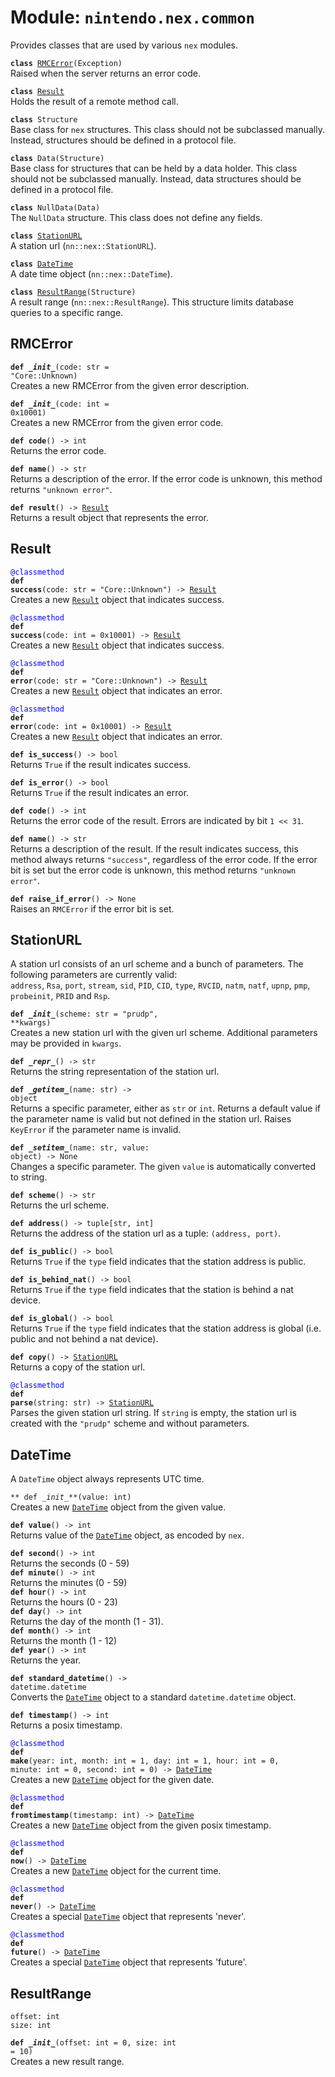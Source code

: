 
# Module: <code>nintendo.nex.common</code>

Provides classes that are used by various `nex` modules.

<code>**class** [RMCError](#rmcerror)(Exception)</code><br>
<span class="docs">Raised when the server returns an error code.</span>

<code>**class** [Result](#result)</code><br>
<span class="docs">Holds the result of a remote method call.</span>

<code>**class** Structure</code><br>
<span class="docs">Base class for `nex` structures. This class should not be subclassed manually. Instead, structures should be defined in a protocol file.</span>

<code>**class** Data(Structure)</code><br>
<span class="docs">Base class for structures that can be held by a data holder. This class should not be subclassed manually. Instead, data structures should be defined in a protocol file.</span>

<code>**class** NullData(Data)</code><br>
<span class="docs">The `NullData` structure. This class does not define any fields.</span>

<code>**class** [StationURL](#stationurl)</code><br>
<span class="docs">A station url (`nn::nex::StationURL`).</span>

<code>**class** [DateTime](#datetime)</code><br>
<span class="docs">A date time object (`nn::nex::DateTime`).</span>

<code>**class** [ResultRange](#resultrange)(Structure)</code><br>
<span class="docs">A result range (`nn::nex::ResultRange`). This structure limits database queries to a specific range.</span>

## RMCError
<code>**def _\_init__**(code: str = "Core::Unknown)</code><br>
<span class="docs">Creates a new RMCError from the given error description.</span>

<code>**def _\_init__**(code: int = 0x10001)</code><br>
<span class="docs">Creates a new RMCError from the given error code.</span>

<code>**def code**() -> int</code><br>
<span class="docs">Returns the error code.</span>

<code>**def name**() -> str</code><br>
<span class="docs">Returns a description of the error. If the error code is unknown, this method returns `"unknown error"`.</span>

<code>**def result**() -> [Result](#result)</code><br>
<span class="docs">Returns a result object that represents the error.</span>

## Result
<code style="color: blue">@classmethod</code><br>
<code>**def success**(code: str = "Core::Unknown") -> [Result](#result)</code><br>
<span class="docs">Creates a new [`Result`](#result) object that indicates success.</span>

<code style="color: blue">@classmethod</code><br>
<code>**def success**(code: int = 0x10001) -> [Result](#result)</code><br>
<span class="docs">Creates a new [`Result`](#result) object that indicates success.</span>

<code style="color: blue">@classmethod</code><br>
<code>**def error**(code: str = "Core::Unknown") -> [Result](#result)</code><br>
<span class="docs">Creates a new [`Result`](#result) object that indicates an error.</span>

<code style="color: blue">@classmethod</code><br>
<code>**def error**(code: int = 0x10001) -> [Result](#result)</code><br>
<span class="docs">Creates a new [`Result`](#result) object that indicates an error.</span>

<code>**def is_success**() -> bool</code><br>
<span class="docs">Returns `True` if the result indicates success.</span>

<code>**def is_error**() -> bool</code><br>
<span class="docs">Returns `True` if the result indicates an error.</span>

<code>**def code**() -> int</code><br>
<span class="docs">Returns the error code of the result. Errors are indicated by bit `1 << 31`.</span>

<code>**def name**() -> str</code><br>
<span class="docs">Returns a description of the result. If the result indicates success, this method always returns `"success"`, regardless of the error code. If the error bit is set but the error code is unknown, this method returns `"unknown error"`.</span>

<code>**def raise_if_error**() -> None</code><br>
<span class="docs">Raises an `RMCError` if the error bit is set.</span>

## StationURL
A station url consists of an url scheme and a bunch of parameters. The following parameters are currently valid:<br>
<span class="docs">`address`, `Rsa`, `port`, `stream`, `sid`, `PID`, `CID`, `type`, `RVCID`, `natm`, `natf`, `upnp`, `pmp`, `probeinit`, `PRID` and `Rsp`.</span>

<code>**def _\_init__**(scheme: str = "prudp", \**kwargs)</code><br>
<span class="docs">Creates a new station url with the given url scheme. Additional parameters may be provided in `kwargs`.</span>

<code>**def _\_repr__**() -> str</code><br>
<span class="docs">Returns the string representation of the station url.</span>

<code>**def _\_getitem__**(name: str) -> object</code><br>
<span class="docs">Returns a specific parameter, either as `str` or `int`. Returns a default value if the parameter name is valid but not defined in the station url. Raises `KeyError` if the parameter name is invalid.</span>

<code>**def _\_setitem__**(name: str, value: object) -> None</code><br>
<span class="docs">Changes a specific parameter. The given `value` is automatically converted to string.</span>

<code>**def scheme**() -> str</code><br>
<span class="docs">Returns the url scheme.</span>

<code>**def address**() -> tuple[str, int]</code><br>
<span class="docs">Returns the address of the station url as a tuple: `(address, port)`.</span>

<code>**def is_public**() -> bool</code><br>
<span class="docs">Returns `True` if the `type` field indicates that the station address is public.</span>

<code>**def is_behind_nat**() -> bool</code><br>
<span class="docs">Returns `True` if the `type` field indicates that the station is behind a nat device.</span>

<code>**def is_global**() -> bool</code><br>
<span class="docs">Returns `True` if the `type` field indicates that the station address is global (i.e. public and not behind a nat device).</span>

<code>**def copy**() -> [StationURL](#stationurl)</code><br>
<span class="docs">Returns a copy of the station url.</span>

<code style="color: blue">@classmethod</code><br>
<code>**def parse**(string: str) -> [StationURL](#stationurl)</code><br>
<span class="docs">Parses the given station url string. If `string` is empty, the station url is created with the `"prudp"` scheme and without parameters.</span>

## DateTime
A `DateTime` object always represents UTC time.

<code>** def _\_init__**(value: int)</code><br>
<span class="docs">Creates a new [`DateTime`](#datetime) object from the given value.</span>

<code>**def value**() -> int</code><br>
<span class="docs">Returns value of the [`DateTime`](#datetime) object, as encoded by `nex`.</span>

<code>**def second**() -> int</code><br>
<span class="docs">Returns the seconds (0 - 59)</span><br>
<code>**def minute**() -> int</code><br>
<span class="docs">Returns the minutes (0 - 59)</span><br>
<code>**def hour**() -> int</code><br>
<span class="docs">Returns the hours (0 - 23)</span><br>
<code>**def day**() -> int</code><br>
<span class="docs">Returns the day of the month (1 - 31).</span><br>
<code>**def month**() -> int</code><br>
<span class="docs">Returns the month (1 - 12)</span><br>
<code>**def year**() -> int</code><br>
<span class="docs">Returns the year.</span>

<code>**def standard_datetime**() -> datetime.datetime</code><br>
<span class="docs">Converts the [`DateTime`](#datetime) object to a standard `datetime.datetime` object.</span>

<code>**def timestamp**() -> int</code><br>
<span class="docs">Returns a posix timestamp.</span>

<code style="color: blue">@classmethod</code><br>
<code>**def make**(year: int, month: int = 1, day: int = 1, hour: int = 0, minute: int = 0, second: int = 0) -> [DateTime](#datetime)</code><br>
<span class="docs">Creates a new [`DateTime`](#datetime) object for the given date.</span>

<code style="color: blue">@classmethod</code><br>
<code>**def fromtimestamp**(timestamp: int) -> [DateTime](#datetime)</code><br>
<span class="docs">Creates a new [`DateTime`](#datetime) object from the given posix timestamp.</span>

<code style="color: blue">@classmethod</code><br>
<code>**def now**() -> [DateTime](#datetime)</code><br>
<span class="docs">Creates a new [`DateTime`](#datetime) object for the current time.</span>

<code style="color: blue">@classmethod</code><br>
<code>**def never**() -> [DateTime](#datetime)</code><br>
<span class="docs">Creates a special [`DateTime`](#datetime) object that represents 'never'.</span>

<code style="color: blue">@classmethod</code><br>
<code>**def future**() -> [DateTime](#datetime)</code><br>
<span class="docs">Creates a special [`DateTime`](#datetime) object that represents 'future'.</span>

## ResultRange
`offset: int`<br>
`size: int`

<code>**def _\_init__**(offset: int = 0, size: int = 10)</code><br>
<span class="docs">Creates a new result range.</span>
